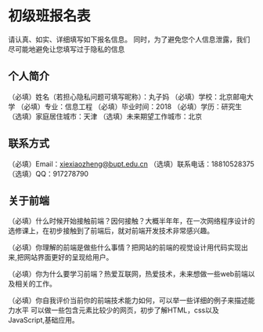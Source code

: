 # 初级班报名表

请认真、如实、详细填写如下报名信息。
同时，为了避免您个人信息泄露，我们尽可能地避免让您填写过于隐私的信息

## 个人简介

（必填）姓名（若担心隐私问题可填写昵称）：丸子妈
（必填）学校：北京邮电大学
（必填）专业：信息工程
（必填）毕业时间：2018
（必填）学历：研究生
（选填）家庭居住城市：天津
（选填）未来期望工作城市：北京

## 联系方式

（必填）Email：xiexiaozheng@bupt.edu.cn
（选填）联系电话：18810528375
（选填）QQ：917278790

## 关于前端

（必填）什么时候开始接触前端？因何接触？大概半年年，在一次网络程序设计的选修课上，在初步接触到了前端后，就对前端开发技术非常感兴趣。

（必填）你理解的前端是做些什么事情？把网站的前端的视觉设计用代码实现出来,把网站界面更好的呈现给用户。

（必填）你为什么要学习前端？热爱互联网，热爱技术，未来想做一些web前端以及相关的工作。

（必填）你自我评价当前你的前端技术能力如何，可以举一些详细的例子来描述能力水平 可以做一些包含元素比较少的网页，初步了解HTML，css以及JavaScript,基础应用。

